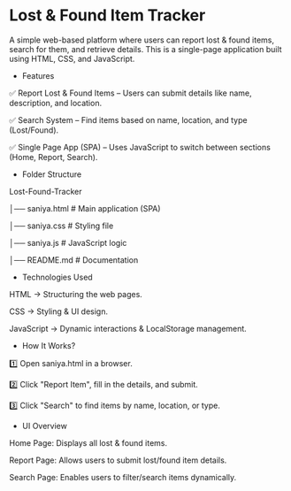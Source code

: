 # Lost & Found Item Tracker

A simple web-based platform where users can report lost & found items, search for them, and retrieve details.
This is a single-page application built using HTML, CSS, and JavaScript.

* Features

✅ Report Lost & Found Items – Users can submit details like name, description, and location.

✅ Search System – Find items based on name, location, and type (Lost/Found).

✅ Single Page App (SPA) – Uses JavaScript to switch between sections (Home, Report, Search).

* Folder Structure

Lost-Found-Tracker

│── saniya.html            # Main application (SPA)

│── saniya.css          # Styling file

│── saniya.js        # JavaScript logic

│── README.md        # Documentation

* Technologies Used

HTML → Structuring the web pages.

CSS → Styling & UI design.

JavaScript → Dynamic interactions & LocalStorage management.

* How It Works?
  
1️⃣ Open saniya.html in a browser.

2️⃣ Click "Report Item", fill in the details, and submit.

3️⃣ Click "Search" to find items by name, location, or type.

* UI Overview

Home Page: Displays all lost & found items.

Report Page: Allows users to submit lost/found item details.

Search Page: Enables users to filter/search items dynamically.

